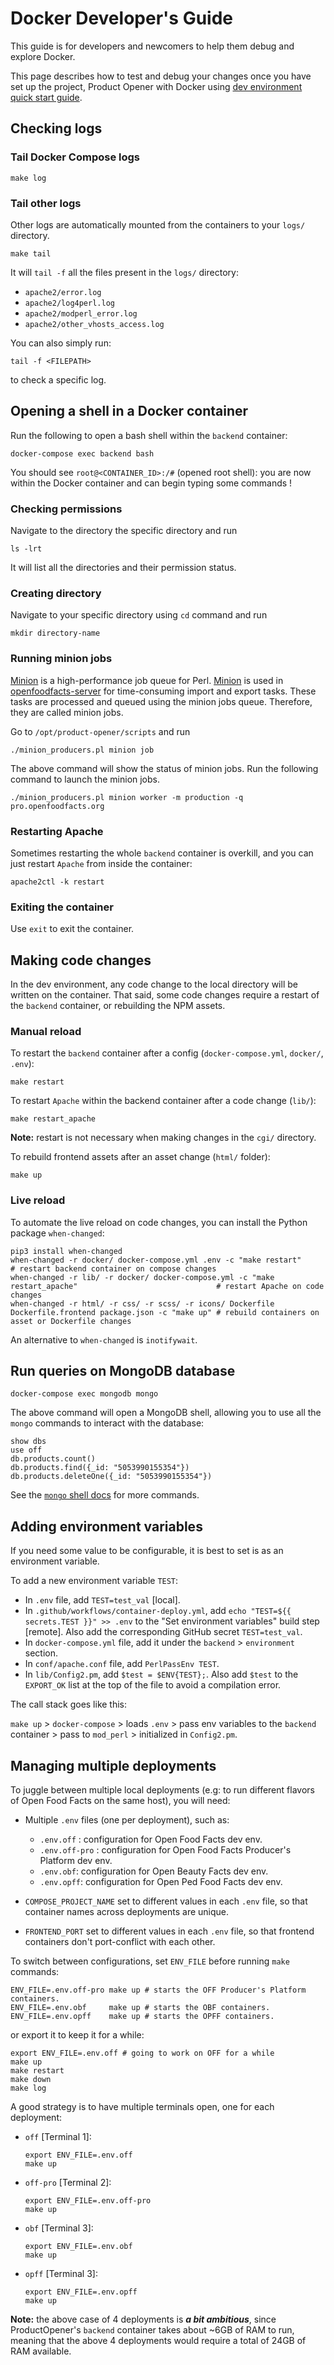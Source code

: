 # Docker Developer's Guide

This guide is for developers and newcomers to help them debug and explore Docker.

This page describes how to test and debug your changes once you have set up the project, Product Opener with Docker using [dev environment quick start guide](./dev-environment-quick-start-guide.md).

## Checking logs

### Tail Docker Compose logs

```
make log
```

### Tail other logs

Other logs are automatically mounted from the containers to your `logs/` directory.

```
make tail
```
It will `tail -f` all the files present in the `logs/` directory:

* `apache2/error.log`
* `apache2/log4perl.log`
* `apache2/modperl_error.log`
* `apache2/other_vhosts_access.log`

You can also simply run:
```
tail -f <FILEPATH>
```
to check a specific log.


## Opening a shell in a Docker container

Run the following to open a bash shell within the `backend` container:

```
docker-compose exec backend bash
```

You should see `root@<CONTAINER_ID>:/#` (opened root shell): you are now within the Docker container and can begin typing some commands !

### Checking permissions

Navigate to the directory the specific directory and run

```
ls -lrt
```
It will list all the directories and their permission status.

### Creating directory

Navigate to your specific directory using `cd` command and run

```
mkdir directory-name
```

### Running minion jobs

[Minion](https://docs.mojolicious.org/Minion) is a high-performance job queue for Perl. [Minion](https://docs.mojolicious.org/Minion) is used in [openfoodfacts-server](https://github.com/openfoodfacts/openfoodfacts-server) for time-consuming import and export tasks. These tasks are processed and queued using the minion jobs queue. Therefore, they are called minion jobs.

Go to `/opt/product-opener/scripts` and run

```
./minion_producers.pl minion job
```

The above command will show the status of minion jobs. Run the following command to launch the minion jobs.

```
./minion_producers.pl minion worker -m production -q pro.openfoodfacts.org
```

### Restarting Apache

Sometimes restarting the whole `backend` container is overkill, and you can just
restart `Apache` from inside the container:

```
apache2ctl -k restart
```

### Exiting the container

Use `exit` to exit the container.

## Making code changes

In the dev environment, any code change to the local directory will be written 
on the container. That said, some code changes require a restart of the `backend` 
container, or rebuilding the NPM assets.

### Manual reload

To restart the `backend` container after a config (`docker-compose.yml`, `docker/`, `.env`):
```
make restart
```

To restart `Apache` within the backend container after a code change (`lib/`):
```
make restart_apache
```

**Note:** restart is not necessary when making changes in the `cgi/` directory.

To rebuild frontend assets after an asset change (`html/` folder):
```
make up
```

### Live reload
To automate the live reload on code changes, you can install the Python package `when-changed`:
```
pip3 install when-changed
when-changed -r docker/ docker-compose.yml .env -c "make restart"                                         # restart backend container on compose changes
when-changed -r lib/ -r docker/ docker-compose.yml -c "make restart_apache"                               # restart Apache on code changes
when-changed -r html/ -r css/ -r scss/ -r icons/ Dockerfile Dockerfile.frontend package.json -c "make up" # rebuild containers on asset or Dockerfile changes
```

An alternative to `when-changed` is `inotifywait`.


## Run queries on MongoDB database
```
docker-compose exec mongodb mongo
```
The above command will open a MongoDB shell, allowing you to use all the `mongo` 
commands to interact with the database:

```
show dbs
use off
db.products.count()
db.products.find({_id: "5053990155354"})
db.products.deleteOne({_id: "5053990155354"})
```

See the [`mongo` shell docs](https://docs.mongodb.com/manual/reference/mongo-shell/) for more commands.

## Adding environment variables

If you need some value to be configurable, it is best to set is as an environment variable.

To add a new environment variable `TEST`:

* In `.env` file, add `TEST=test_val` [local].
* In `.github/workflows/container-deploy.yml`, add `echo "TEST=${{ secrets.TEST }}" >> .env` to the "Set environment variables" build step [remote]. Also add the corresponding GitHub secret `TEST=test_val`.
* In `docker-compose.yml` file, add it under the `backend` > `environment` section.
* In `conf/apache.conf` file, add `PerlPassEnv TEST`.
* In `lib/Config2.pm`, add `$test = $ENV{TEST};`. Also add `$test` to the `EXPORT_OK` list at the top of the file to avoid a compilation error.

The call stack goes like this:

`make up` > `docker-compose` > loads `.env` > pass env variables to the `backend` container > pass to `mod_perl` > initialized in `Config2.pm`.

## Managing multiple deployments

To juggle between multiple local deployments (e.g: to run different flavors of Open Food Facts on the same host), you will need:

* Multiple `.env` files (one per deployment), such as:

  * `.env.off` : configuration for Open Food Facts dev env.
  * `.env.off-pro` : configuration for Open Food Facts Producer's Platform dev env.
  * `.env.obf`: configuration for Open Beauty Facts dev env.
  * `.env.opff`: configuration for Open Ped Food Facts dev env.


* `COMPOSE_PROJECT_NAME` set to different values in each `.env` file, so that container names across deployments are unique.

* `FRONTEND_PORT` set to different values in each `.env` file, so that frontend containers don't port-conflict with each other.

To switch between configurations, set `ENV_FILE` before running `make` commands:

```
ENV_FILE=.env.off-pro make up # starts the OFF Producer's Platform containers.
ENV_FILE=.env.obf     make up # starts the OBF containers.
ENV_FILE=.env.opff    make up # starts the OPFF containers.
```

or export it to keep it for a while:
```
export ENV_FILE=.env.off # going to work on OFF for a while
make up
make restart
make down
make log
```

A good strategy is to have multiple terminals open, one for each deployment:

* `off` [Terminal 1]:
  ```
  export ENV_FILE=.env.off
  make up
  ```

* `off-pro` [Terminal 2]:
  ```
  export ENV_FILE=.env.off-pro
  make up
  ```

* `obf` [Terminal 3]:
  ```
  export ENV_FILE=.env.obf
  make up
  ```

* `opff` [Terminal 3]:
  ```
  export ENV_FILE=.env.opff
  make up
  ```

**Note:** the above case of 4 deployments is ***a bit ambitious***, since ProductOpener's `backend` container takes about ~6GB of RAM to run, meaning that the above 4 deployments would require a total of 24GB of RAM available.
